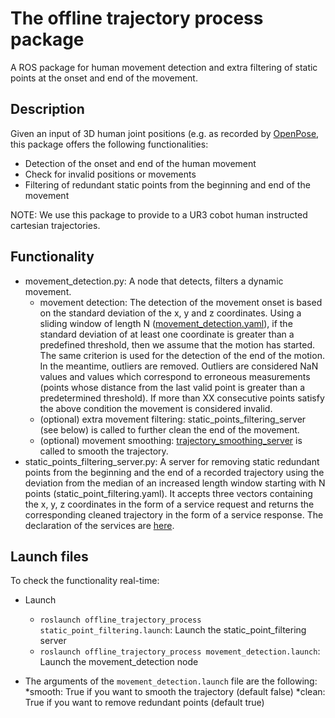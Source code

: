 # The offline trajectory process package
A ROS package for human movement detection and extra filtering of static points at the onset and end of the movement.

## Description

Given an input of 3D human joint positions (e.g. as recorded by [OpenPose](https://github.com/Roboskel-Manipulation/openpose_3D_localization), this package offers the following functionalities:
* Detection of the onset and end of the human movement
* Check for invalid positions or movements
* Filtering of redundant static points from the beginning and end of the movement 

NOTE: We use this package to provide to a UR3 cobot human instructed cartesian trajectories. 
## Functionality
* movement_detection.py: A node that detects, filters a dynamic movement.
	* movement detection: The detection of the movement onset is based on the standard deviation of the x, y and z coordinates. Using a sliding window of length N ([movement_detection.yaml](https://github.com/ThanasisTs/trajectory_process_utils/blob/master/offline_trajectory_process/config/movement_detection.yaml)), if the standard deviation of at least one coordinate is greater than a predefined threshold, then we assume that the motion has started. The same criterion is used for the detection of the end of the motion. In the meantime, outliers are removed. Outliers are considered NaN values and values which correspond to erroneous measurements (points whose distance from the last valid point is greater than a predetermined threshold). If more than XX consecutive points satisfy the above condition the movement is considered invalid.
	* (optional) extra movement filtering: static_points_filtering_server (see below) is called to further clean the end of the movement.
	* (optional) movement smoothing: [trajectory_smoothing_server](https://github.com/thanasists/trajectory_smoothing) is called to smooth the trajectory.
* static_points_filtering_server.py: A server for removing static redundant points from the beginning and the end of a recorded trajectory using the deviation from the median of an increased length window starting with N points (static_point_filtering.yaml). It accepts three vectors containing the x, y, z coordinates in the form of a service request and returns the corresponding cleaned trajectory in the form of a service response. The declaration of the services are [here](https://github.com/ThanasisTs/trajectory_process_utils/tree/master/offline_trajectory_process/srv).

## Launch files
To check the functionality real-time:
* Launch
	* `roslaunch offline_trajectory_process static_point_filtering.launch`: Launch the static_point_filtering server
	* `roslaunch offline_trajectory_process movement_detection.launch`: Launch the movement_detection node

* The arguments of the `movement_detection.launch` file are the following:
	*smooth: True if you want to smooth the trajectory (default false)
	*clean: True if you want to remove redundant points (default true)
